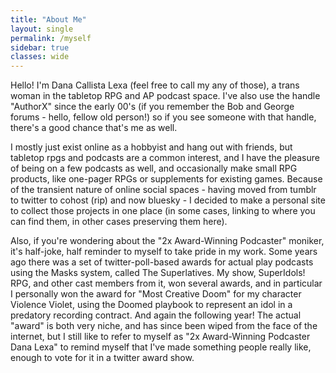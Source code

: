 ```yaml
---
title: "About Me"
layout: single
permalink: /myself
sidebar: true
classes: wide
---
```


Hello! I'm Dana Callista Lexa (feel free to call my any of those), a trans woman in the tabletop RPG and AP podcast space. I've also use the handle "AuthorX" since the early 00's (if you remember the Bob and George forums - hello, fellow old person!) so if you see someone with that handle, there's a good chance that's me as well.

I mostly just exist online as a hobbyist and hang out with friends, but tabletop rpgs and podcasts are a common interest, and I have the pleasure of being on a few podcasts as well, and occasionally make small RPG products, like one-pager RPGs or supplements for existing games. Because of the transient nature of online social spaces - having moved from tumblr to twitter to cohost (rip) and now bluesky - I decided to make a personal site to collect those projects in one place (in some cases, linking to where you can find them, in other cases preserving them here).

Also, if you're wondering about the "2x Award-Winning Podcaster" moniker, it's half-joke, half reminder to myself to take pride in my work. Some years ago there was a set of twitter-poll-based awards for actual play podcasts using the Masks system, called The Superlatives. My show, SuperIdols! RPG, and other cast members from it, won several awards, and in particular I personally won the award for "Most Creative Doom" for my character Violence Violet, using the Doomed playbook to represent an idol in a predatory recording contract. And again the following year! The actual "award" is both very niche, and has since been wiped from the face of the internet, but I still like to refer to myself as "2x Award-Winning Podcaster Dana Lexa" to remind myself that I've made something people really like, enough to vote for it in a twitter award show.